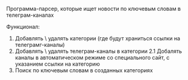 Программа-парсер, которые ищет новости по ключевым словам в телеграм-каналах

Функционал:
1. Добавлять \ удалять категории (где будут храниться ссылки на телеграмг-каналы)
2. Добавлять \ удалять телеграм-каналы в категории
2.1 Добалять каналы в автоматическом режиме со специального сайт, с указанием ссылки на категорию
3. Поиск по ключевым словам в созданных категориях
